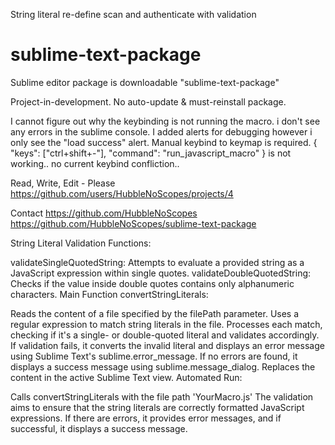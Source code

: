 String literal re-define scan and authenticate with validation
# sublime-text-package
Sublime editor package is downloadable "sublime-text-package"

Project-in-development. No auto-update & must-reinstall package.

I cannot figure out why the keybinding is not running the macro.
i don't see any errors in the sublime console. 
I added alerts for debugging however i only see the "load success" alert.
Manual keybind to keymap is required. { "keys": ["ctrl+shift+-"], "command": "run_javascript_macro" } is not working..
no current keybind confliction..


Read, Write, Edit - Please
https://github.com/users/HubbleNoScopes/projects/4

Contact
https://github.com/HubbleNoScopes
https://github.com/HubbleNoScopes/sublime-text-package

String Literal Validation Functions:

validateSingleQuotedString: Attempts to evaluate a provided string as a JavaScript expression within single quotes.
validateDoubleQuotedString: Checks if the value inside double quotes contains only alphanumeric characters.
Main Function convertStringLiterals:

Reads the content of a file specified by the filePath parameter.
Uses a regular expression to match string literals in the file.
Processes each match, checking if it's a single- or double-quoted literal and validates accordingly.
If validation fails, it converts the invalid literal and displays an error message using Sublime Text's sublime.error_message.
If no errors are found, it displays a success message using sublime.message_dialog.
Replaces the content in the active Sublime Text view.
Automated Run:

Calls convertStringLiterals with the file path 'YourMacro.js'
The validation aims to ensure that the string literals are correctly formatted JavaScript expressions. If there are errors, it provides error messages, and if successful, it displays a success message.
